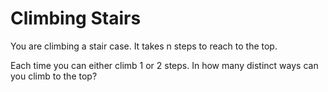 # Climbing Stairs
You are climbing a stair case. It takes n steps to reach to the top.

Each time you can either climb 1 or 2 steps. In how many distinct ways can you
climb to the top?
